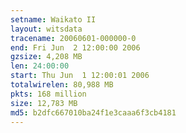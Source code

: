 ```yaml
---
setname: Waikato II
layout: witsdata
tracename: 20060601-000000-0
end: Fri Jun  2 12:00:00 2006
gzsize: 4,208 MB
len: 24:00:00
start: Thu Jun  1 12:00:01 2006
totalwirelen: 80,988 MB
pkts: 168 million
size: 12,783 MB
md5: b2dfc667010ba24f1e3caaa6f3cb4181
---
```

